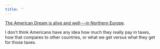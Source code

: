 ```yaml
---
title: ''
---
```


[The American Dream is alive and well---in Northern Europe](https://www.theatlantic.com/international/archive/2016/07/nordic-american-dream-partanen/489032/).

I don't think Americans have any idea how much they really pay in taxes, how that compares to other countries, or what we get versus what they get for those taxes.
